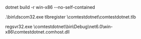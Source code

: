 dotnet build -r win-x86  --no-self-contained

.\bin\dscom32.exe tlbregister <YOUR-REPO-PATH>\comtestdotnet\comtestdotnet.tlb

regsvr32.exe <YOUR-REPO-PATH>\comtestdotnet\bin\Debug\net6.0\win-x86\comtestdotnet.comhost.dll 